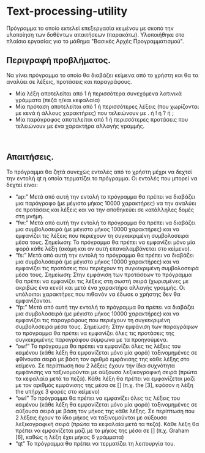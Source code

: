 # Text-processing-utility
Πρόγραμμα το οποίο εκτελεί επεξεργασία κειμένου με σκοπό την υλοποίηση των δοθέντων απαιτήσεων (παρακάτω).
Υλοποιήθηκε στο πλαίσιο εργασίας για το μάθημα "Βασικές Αρχές Προγραμματισμού".


## Περιγραφή προβλήματος.
Να γίνει πρόγραμμα το οποίο θα διαβάζει κείμενα από το χρήστη και θα τα αναλύει σε
λέξεις, προτάσεις και παραγράφους.
* Μία λέξη αποτελείται από 1 ή περισσότερα συνεχόμενα λατινικά γράμματα
(πεζά η/και κεφαλαία)
* Μία πρόταση αποτελείται από 1 ή περισσότερες λέξεις (που χωρίζονται με κενά
ή άλλους χαρακτήρες) που τελειώνουν με . ή ! ή ? ή ;
* Μία παράγραφος αποτελείται από 1 ή περισσότερες προτάσεις που
τελειώνουν με ένα χαρακτήρα αλλαγής γραμμής.
<br>

## Απαιτήσεις.
Το πρόγραμμα θα ζητά συνεχώς εντολές από το χρήστη μέχρι να δεχτεί την εντολή qt
η οποία τερματίζει το πρόγραμμα.
Οι εντολές που μπορεί να δεχτεί είναι:
* “ap:” Μετά από αυτή την εντολή το πρόγραμμα θα πρέπει να διαβάζει μια
παράγραφο (με μέγιστο μήκος 10000 χαρακτήρες) να την αναλύει σε
προτάσεις και λέξεις και να την αποθηκεύει σε κατάλληλες δομές στη μνήμη.
* “fw:” Μετά από αυτή την εντολή το πρόγραμμα θα πρέπει να διαβάζει μια
συμβολοσειρά (με μέγιστο μήκος 10000 χαρακτήρες) και να εμφανίζει τις λέξεις
που περιέχουν τη συγκεκριμένη συμβολοσειρά μέσα τους. Σημείωση: Το
πρόγραμμα θα πρέπει να εμφανίζει μόνο μία φορά κάθε λέξη (ακόμη και αν
αυτή επαναλαμβάνεται στο κείμενο).
* “fs:” Μετά από αυτή την εντολή το πρόγραμμα θα πρέπει να διαβάζει μια
συμβολοσειρά (με μέγιστο μήκος 10000 χαρακτήρες) και να εμφανίζει τις
προτάσεις που περιέχουν τη συγκεκριμένη συμβολοσειρά μέσα τους.
Σημείωση: Στην εμφάνιση των προτάσεων το πρόγραμμα θα πρέπει να
εμφανίζει τις λέξεις στη σωστή σειρά (χωρισμένες με ακριβώς ένα κενό) και
μετά ένα χαρακτήρα αλλαγής γραμμής. Οι υπόλοιποι χαρακτήρες που πιθανόν
να έδωσε ο χρήστης δεν θα εμφανίζονται. 
* “fp:” Μετά από αυτή την εντολή το πρόγραμμα θα πρέπει να διαβάζει μια
συμβολοσειρά (με μέγιστο μήκος 10000 χαρακτήρες) και να εμφανίζει τις
παραγράφους που περιέχουν τη συγκεκριμένη συμβολοσειρά μέσα τους.
Σημείωση: Στην εμφάνιση των παραγράφων το πρόγραμμα θα πρέπει να
εμφανίζει όλες τις προτάσεις της συγκεκριμένης παραγράφου σύμφωνα με τα
προηγούμενα. 
* “owf” Το πρόγραμμα θα πρέπει να εμφανίζει όλες τις λέξεις του κειμένου (κάθε
λέξη θα εμφανίζεται μόνο μία φορά) ταξινομημένες σε φθίνουσα σειρά με βάση
τον αριθμό εμφάνισης της κάθε λέξης στο κείμενο. Σε περίπτωση που 2 λέξεις
έχουν την ίδια συχνότητα εμφάνισης να ταξινομούνται με αύξουσα
λεξικογραφική σειρά (πρώτα τα κεφαλαία μετά τα πεζά). Κάθε λέξη θα πρέπει
να εμφανίζεται μαζί με τον αριθμός εμφάνισης της μέσα σε [] (π.χ. the [3],
εφόσον η λέξη the υπήρχε 3 φορές στο κείμενο)
* “owl” Το πρόγραμμα θα πρέπει να εμφανίζει όλες τις λέξεις του κειμένου (κάθε
λέξη θα εμφανίζεται μόνο μία φορά) ταξινομημένες σε αύξουσα σειρά με βάση
τον μήκος της κάθε λέξης. Σε περίπτωση που 2 λέξεις έχουν τo ίδιο μήκος να
ταξινομούνται με αύξουσα λεξικογραφική σειρά (πρώτα τα κεφαλαία μετά τα
πεζά). Κάθε λέξη θα πρέπει να εμφανίζεται μαζί με το μήκος της μέσα σε [] (π.χ.
Graham [6], καθώς η λέξη έχει μήκος 6 γράμματα)
* “qt” Το πρόγραμμα θα πρέπει να τερματίζει τη λειτουργία του.
